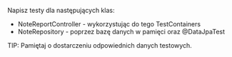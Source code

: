 Napisz testy dla następujących klas:
 - NoteReportController - wykorzystując do tego TestContainers
 - NoteRepository - poprzez bazę danych w pamięci oraz @DataJpaTest

TIP: Pamiętaj o dostarczeniu odpowiednich danych testowych.